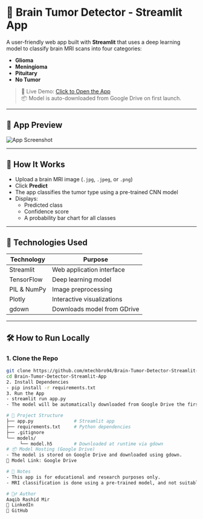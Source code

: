 # 🧠 Brain Tumor Detector - Streamlit App

A user-friendly web app built with **Streamlit** that uses a deep learning model to classify brain MRI scans into four categories:
- **Glioma**
- **Meningioma**
- **Pituitary**
- **No Tumor**

> 🚀 Live Demo: [Click to Open the App](https://your-app-url.streamlit.app)  
> 📦 Model is auto-downloaded from Google Drive on first launch.

---

## 📸 App Preview

![App Screenshot](https://lakezurichopenmri.com/wp-content/uploads/2025/04/MRI-for-Brain-Tumor-Detection-scaled.jpg)

---

## 🧠 How It Works

- Upload a brain MRI image (`.jpg`, `.jpeg`, or `.png`)
- Click **Predict**
- The app classifies the tumor type using a pre-trained CNN model
- Displays:
  - Predicted class
  - Confidence score
  - A probability bar chart for all classes

---

## 🚀 Technologies Used

| Technology     | Purpose                        |
|----------------|-------------------------------|
| Streamlit      | Web application interface     |
| TensorFlow     | Deep learning model            |
| PIL & NumPy    | Image preprocessing            |
| Plotly         | Interactive visualizations     |
| gdown          | Downloads model from GDrive    |

---

## 🛠️ How to Run Locally

### 1. Clone the Repo

```bash
git clone https://github.com/mtechbro94/Brain-Tumor-Detector-Streamlit-App.git
cd Brain-Tumor-Detector-Streamlit-App
2. Install Dependencies
- pip install -r requirements.txt
3. Run the App
- streamlit run app.py
- The model will be automatically downloaded from Google Drive the first time.

# 📁 Project Structure
├── app.py               # Streamlit app
├── requirements.txt     # Python dependencies
├── .gitignore
└── models/
     └── model.h5        # Downloaded at runtime via gdown
# 📦 Model Hosting (Google Drive)
- The model is stored on Google Drive and downloaded using gdown.
🔗 Model Link: Google Drive

# 📌 Notes
- This app is for educational and research purposes only.
- MRI classification is done using a pre-trained model, and not suitable for real medical diagnostics.

# 🙋‍♂️ Author
Aaqib Rashid Mir
🔗 LinkedIn
🔗 GitHub
